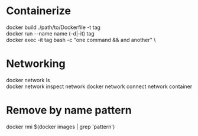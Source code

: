 # Containerize
docker build ./path/to/Dockerfile -t tag \
docker run --name name (-d|-it) tag \
docker exec -it tag bash -c "one command && and another" \

# Networking
docker network ls \
docker network inspect network
docker network connect network container

# Remove by name pattern
docker rmi $(docker images | grep 'pattern')
